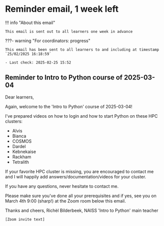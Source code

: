 # Reminder email, 1 week left

!!! info "About this email"

    This email is sent out to all learners one week in advance

???- warning "For coordinators: progress"

    This email has been sent to all learners to and including at timestamp
    `25/02/2025 16:18:59`

    - Last check: 2025-02-25 15:52

<!-- markdownlint-disable MD013 --><!-- Allow clean copy-paste of 80+ characters -->

## Reminder to Intro to Python course of 2025-03-04

Dear learners,

Again, welcome to the 'Intro to Python' course of 2025-03-04!

I've prepared videos on how to login and how to start Python
on these HPC clusters:

- Alvis
- Bianca
- COSMOS
- Dardel
- Kebnekaise
- Rackham
- Tetralith

If your favorite HPC cluster is missing, you are encouraged to contact me and I will happily add answers/documentation/videos for your cluster.

If you have any questions, never hesitate to contact me.

Please make sure you've done all your prerequisites and if yes, see you on March 4th 9:00 (sharp!) at the Zoom room below this email.

Thanks and cheers, Richèl Bilderbeek, NAISS 'Intro to Python' main teacher

`[Zoom invite text]`

<!-- markdownlint-enable MD013 -->
